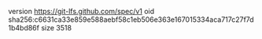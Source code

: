 version https://git-lfs.github.com/spec/v1
oid sha256:c6631ca33e859e588aebf58c1eb506e363e167015334aca717c27f7d1b4bd86f
size 3518
